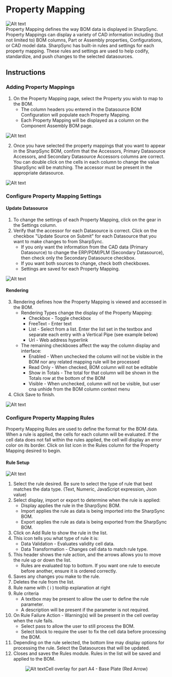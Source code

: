 # Property Mapping
![Alt text](../images/PropertyMapping.png "Property Mapping")  
Property Mapping defines the way BOM data is displayed in SharpSync. Property Mappings can display a variety of CAD information including (but not limited to) BOM columns, Part or Assembly properties, Configurations, or CAD model data. SharpSync has built-in rules and settings for each property mapping. These rules and settings are used to help codify, standardize, and push changes to the selected datasources.

## Instructions
### Adding Property Mappings
1. On the Property Mapping page, select the Property you wish to map to the BOM.	
    * The column headers you entered in the Datasource BOM Configuration will populate each Property Mapping.
	* Each Property Mapping will be displayed as a column on the Component Assembly BOM page.

![Alt text](../images/PropertyMapping1.png "Select Property Mapping")

2. Once you have selected the property mappings that you want to appear in the SharpSync BOM, confirm that the Accessors, Primary Datasource Accessors, and Secondary Datasource Accessors columns are correct. You can double click on the cells in each column to change the value SharpSync will be matching. The accessor must be present in the appropriate datasource.

![Alt text](../images/PropertyMapping2.png "Check Accessors")
### Configure Property Mapping Settings
#### Update Datasource
1. To change the settings of each Property Mapping, click on the gear in the Settings column.
2. Verify that the accessor for each Datasource is correct. Click on the checkbox "Update Source on Submit" for each Datasource that you want to make changes to from SharpSync.
    * If you only want the information from the CAD data (Primary Datasource) to change the ERP/PDM/PLM (Secondary Datasource), then check only the Secondary Datasource checkbox.
    * If you want both sources to change, check both checkboxes.
    * Settings are saved for each Property Mapping.

![Alt text](../images/PropertyMapping3.png "Select Source")
#### Rendering
3. Rendering defines how the Property Mapping is viewed and accessed in the BOM.
    * Rendering Types change the display of the Property Mapping:
        * Checkbox - Toggle checkbox
        * FreeText - Enter text
        * List - Select from a list. Enter the list set in the textbox and separate each entry with a Vertical Pipe (see example below)
        * Url - Web address hyperlink
    * The remaining checkboxes affect the way the column display and interface:
        * Enabled - When unchecked the column will not be visible in the BOM nor any related mapping rule will be processed
        * Read Only - When checked, BOM column will not be editable
        * Show in Totals - The total for that column will be shown in the Totals row at the bottom of the BOM
        * Visible - When unchecked, column will not be visible, but user cna unhide from the BOM column context menu
4. Click Save to finish.  

![Alt text](../images/PropertyMapping4.png "Rendering")

### Configure Property Mapping Rules
Property Mapping Rules are used to define the format for the BOM data. When a rule is applied, the cells for each column will be evaluated. If the cell data does not fall within the rules applied, the cell will display an error color on its border. Click on list icon in the Rules column for the Property Mapping desired to begin.  
#### Rule Setup
![Alt text](../images/PropertyMapping5.png "Rules Module")

1. Select the rule desired. Be sure to select the type of rule that best matches the data type. (Text, Numeric, JavaScript expression, Json value)
2. Select display, import or export to determine when the rule is applied:
    * Display applies the rule in the SharpSync BOM.
    * Import applies the rule as data is being imported into the SharpSync BOM.
    * Export applies the rule as data is being exported from the SharpSync BOM.
3. Click on Add Rule to show the rule in the list.
4. This icon tells you what type of rule it is:
    * Data Validation - Evaluates validity cell data.
    * Data Transformation - Changes cell data to match rule type.
5. This header shows the rule action, and the arrows allows you to move the rule up or down the list.
    * Rules are evaluated top to bottom. If you want one rule to execute before another, ensure it is ordered correctly.
6. Saves any changes you make to the rule.
7. Deletes the rule from the list.
8. Rule name with ( :information_source: ) tooltip explanation at right
9. Rule criteria
    * A textbox may be present to allow the user to define the rule parameter.
    * A description will be present if the parameter is not required.
10. On Rule Failure Action - Warning(s) will be present in the cell overlay when the rule fails.
    * Select pass to allow the user to still process the BOM.
    * Select block to require the user to fix the cell data before processing the BOM.
11. Depending on the rule selected, the bottom line may display options for processing the rule. Select the Datasources that will be updated.
12. Closes and saves the Rules module. Rules in the list will be saved and applied to the BOM.



<figcaption style="text-align:center">

![Alt text](../images/PropertyMapping6.png "BOM Rules Result")Cell overlay for part A4 - Base Plate (Red Arrow)

</figcaption>
